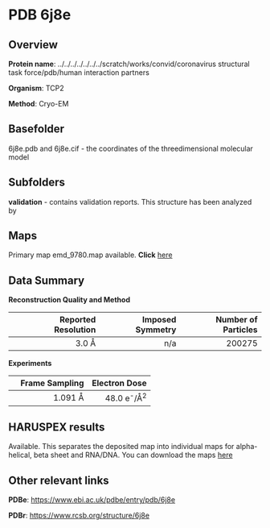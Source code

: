 # PDB 6j8e

## Overview

**Protein name**: ../../../../../../../scratch/works/convid/coronavirus structural task force/pdb/human interaction partners

**Organism**: TCP2

**Method**: Cryo-EM



## Basefolder

6j8e.pdb and 6j8e.cif - the coordinates of the threedimensional molecular model

## Subfolders





**validation** - contains validation reports. This structure has been analyzed by <br>     



## Maps

Primary map emd_9780.map available. **Click** [here](http://ftp.wwpdb.org/pub/emdb/structures/EMD-9780/map/) 

## Data Summary
**Reconstruction Quality and Method**

|   | Reported Resolution | Imposed Symmetry | Number of Particles |
|---|-------------:|----------------:|--------------:|
|   |3.0 Å|n/a|200275|

**Experiments**

|   | Frame Sampling | Electron Dose |
|---|-------------:|----------------:|
|   |1.091 Å|48.0 e<sup>-</sup>/Å<sup>2</sup>|

## HARUSPEX results

Available. This separates the deposited map into individual maps for alpha-helical, beta sheet and RNA/DNA. You can download the maps [here](https://zenodo.org/record/3820225)

## Other relevant links 
**PDBe**:  https://www.ebi.ac.uk/pdbe/entry/pdb/6j8e
 
**PDBr**: https://www.rcsb.org/structure/6j8e 
